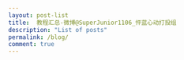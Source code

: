 ```yaml
---
layout: post-list
title:  教程汇总-微博@SuperJunior1106_怦蓝心动打投组
description: "List of posts"
permalink: /blog/
comment: true
---
```


